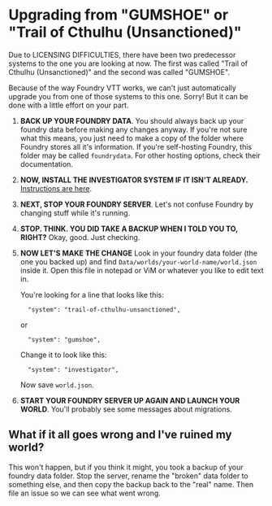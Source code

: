 # Upgrading from "GUMSHOE" or "Trail of Cthulhu (Unsanctioned)"

Due to LICENSING DIFFICULTIES, there have been two predecessor systems to the one you are looking at now. The first was called "Trail of Cthulhu (Unsanctioned)" and the second was called "GUMSHOE".

Because of the way Foundry VTT works, we can't just automatically upgrade you from one of those systems to this one. Sorry! But it can be done with a little effort on your part.

1. **BACK UP YOUR FOUNDRY DATA**. You should always back up your foundry data before making any changes anyway. If you're not sure what this means, you just need to make a copy of the folder where Foundry stores all it's information. If you're self-hosting Foundry, this folder may be called `foundrydata`. For other hosting options, check their documentation.

2. **NOW, INSTALL THE INVESTIGATOR SYSTEM IF IT ISN'T ALREADY.** 
[Instructions are here](https://gitlab.com/n3dst4/investigator-fvtt/-/raw/release/src/system.json).

1. **NEXT, STOP YOUR FOUNDRY SERVER**. Let's not confuse Foundry by changing stuff while it's running.

2. **STOP. THINK. YOU DID TAKE A BACKUP WHEN I TOLD YOU TO, RIGHT?** Okay, good. Just checking.

3. **NOW LET'S MAKE THE CHANGE** Look in your foundry data folder (the one you backed up) and find `Data/worlds/your-world-name/world.json` inside it. Open this file in notepad or ViM or whatever you like to edit text in.

    You're looking for a line that looks like this:

    ```
      "system": "trail-of-cthulhu-unsanctioned",
    ```

    or 

    ```
      "system": "gumshoe",
    ```

    Change it to look like this:

    ```
      "system": "investigator",
    ```

    Now save `world.json`.

4. **START YOUR FOUNDRY SERVER UP AGAIN AND LAUNCH YOUR WORLD**. You'll probably see some messages about migrations.

## What if it all goes wrong and I've ruined my world?

This won't happen, but if you think it might, you took a backup of your foundry data folder. Stop the server, rename the "broken" data folder to something else, and then copy the backup back to the "real" name. Then file an issue so we can see what went wrong.
